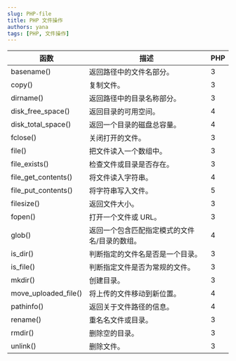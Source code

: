 ```yaml
---
slug: PHP-file
title: PHP 文件操作
authors: yana
tags: [PHP, 文件操作]
---
```


| 函数                 | 描述                                          | PHP  |
| -------------------- | --------------------------------------------- | ---- |
| basename()           | 返回路径中的文件名部分。                      | 3    |
| copy()               | 复制文件。                                    | 3    |
| dirname()            | 返回路径中的目录名称部分。                    | 3    |
| disk_free_space()    | 返回目录的可用空间。                          | 4    |
| disk_total_space()   | 返回一个目录的磁盘总容量。                    | 4    |
| fclose()             | 关闭打开的文件。                              | 3    |
| file()               | 把文件读入一个数组中。                        | 3    |
| file_exists()        | 检查文件或目录是否存在。                      | 3    |
| file_get_contents()  | 将文件读入字符串。                            | 4    |
| file_put_contents()  | 将字符串写入文件。                            | 5    |
| filesize()           | 返回文件大小。                                | 3    |
| fopen()              | 打开一个文件或 URL。                          | 3    |
| glob()               | 返回一个包含匹配指定模式的文件名/目录的数组。 | 4    |
| is_dir()             | 判断指定的文件名是否是一个目录。              | 3    |
| is_file()            | 判断指定文件是否为常规的文件。                | 3    |
| mkdir()              | 创建目录。                                    | 3    |
| move_uploaded_file() | 将上传的文件移动到新位置。                    | 4    |
| pathinfo()           | 返回关于文件路径的信息。                      | 4    |
| rename()             | 重名名文件或目录。                            | 3    |
| rmdir()              | 删除空的目录。                                | 3    |
| unlink()             | 删除文件。                                    | 3    |
